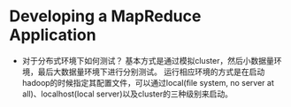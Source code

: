 Developing a MapReduce Application
==============================

* 对于分布式环境下如何测试？
基本方式是通过模拟cluster，然后小数据量环境，最后大数据量环境下进行分别测试。
运行相应环境的方式是在启动hadoop的时候指定其配置文件，可以通过local(file system, no server at all)、localhost(local server)以及cluster的三种级别来启动。


